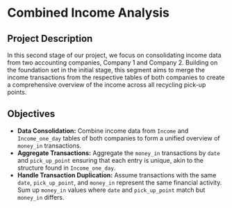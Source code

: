 # Combined Income Analysis

## Project Description

In this second stage of our project, we focus on consolidating income data from two accounting companies, Company 1 and Company 2. Building on the foundation set in the initial stage, this segment aims to merge the income transactions from the respective tables of both companies to create a comprehensive overview of the income across all recycling pick-up points.

## Objectives

- **Data Consolidation:** Combine income data from `Income` and `Income_one_day` tables of both companies to form a unified overview of `money_in` transactions.
- **Aggregate Transactions:** Aggregate the `money_in` transactions by `date` and `pick_up_point` ensuring that each entry is unique, akin to the structure found in `Income_one_day`.
- **Handle Transaction Duplication:** Assume transactions with the same `date`, `pick_up_point`, and `money_in` represent the same financial activity. Sum up `money_in` values where `date` and `pick_up_point` match but `money_in` differs.